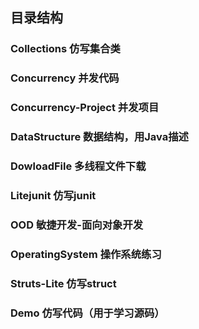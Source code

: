 ## 目录结构

### Collections 仿写集合类
### Concurrency 并发代码
### Concurrency-Project 并发项目
### DataStructure 数据结构，用Java描述
### DowloadFile  多线程文件下载
### Litejunit    仿写junit
### OOD 敏捷开发-面向对象开发
### OperatingSystem 操作系统练习
### Struts-Lite  仿写struct

### Demo 仿写代码（用于学习源码）
